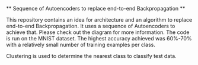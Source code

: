 ** Sequence of Autoencoders to replace end-to-end Backpropagation **

This repository contains an idea for architecture and an algorithm to replace end-to-end Backpropagation. It uses a sequence of Autoencoders to achieve that. Please check out the diagram for more information. The code is run on the MNIST dataset. The highest accuracy achieved was 60%-70% with a relatively small number of training examples per class. 

Clustering is used to determine the nearest class to classify test data.